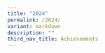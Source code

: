 ```yaml
---
title: "2024"
permalink: /2024/
variant: markdown
description: ""
third_nav_title: Achievements
---
```

